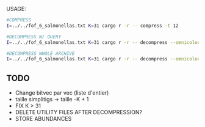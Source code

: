 USAGE:
```sh
#COMPRESS
I=../../fof_6_salmonellas.txt K=31 cargo r -r -- compress -t 12

#DECOMPRESS W/ QUERY
I=../../fof_6_salmonellas.txt K=31 cargo r -r -- decompress --omnicolor-file omnicolor.kloe --multicolor-file multicolor.kloe  -Q wanted_salmo.txt -t 12

#DECOMPRESS WHOLE ARCHIVE
I=../../fof_6_salmonellas.txt K=31 cargo r -r -- decompress --omnicolor-file omnicolor.kloe --multicolor-file multicolor.kloe-t 12
```

## TODO
- Change bitvec par vec<u8> (liste d'entier)
- taille simplitigs -> taille -K + 1
- FIX K > 31
- DELETE UTILITY FILES AFTER DECOMPRESSION?
- STORE ABUNDANCES
